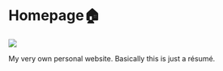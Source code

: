 # Homepage🏠
<p><img src="https://travis-ci.com/MattMsh/homepage.svg?branch=develop"><p>
My very own personal website. Basically this is just a résumé.
